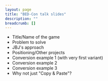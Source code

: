 ```yaml
---
layout: page
title: "BED-Con talk slides"
description: ""
breadcrumb: []
---
```


* Title/Name of the game
* Problem to solve
* JBJ's approach
* Positioning/Other projects
* Conversion example 1 (with very first variant)
* Conversion example 2
* Conversion example 3
* Why not just "Copy & Paste"?
